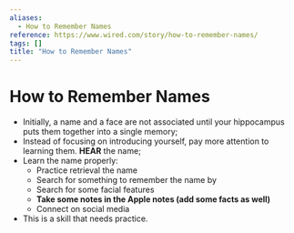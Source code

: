```yaml
---
aliases:
  - How to Remember Names
reference: https://www.wired.com/story/how-to-remember-names/
tags: []
title: "How to Remember Names"
---
```


# How to Remember Names

- Initially, a name and a face are not associated until your hippocampus puts them together into a single memory;
- Instead of focusing on introducing yourself, pay more attention to learning them. **HEAR** the name;
- Learn the name properly:
	- Practice retrieval the name
	- Search for something to remember the name by
	- Search for some facial features
	- **Take some notes in the Apple notes (add some facts as well)**
	- Connect on social media
- This is a skill that needs practice.
